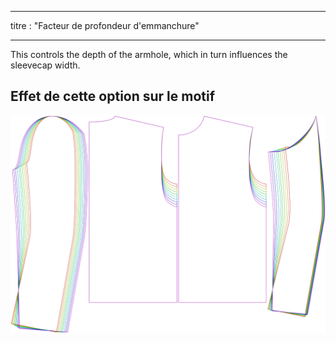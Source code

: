 - - -
titre : "Facteur de profondeur d'emmanchure"
- - -

This controls the depth of the armhole, which in turn influences the sleevecap width.

## Effet de cette option sur le motif

![Cette image montre l'effet de cette option en superposant plusieurs variantes qui ont une valeur différente pour cette option](bent_armholedepthfactor_sample.svg "Effet de cette option sur le modèle")
